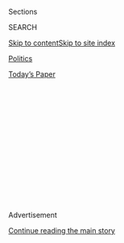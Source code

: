 <div id="app">

<div>

<div>

<div>

<div class="NYTAppHideMasthead css-1q2w90k e1suatyy0">

<div class="section css-ui9rw0 e1suatyy2">

<div class="css-eph4ug er09x8g0">

<div class="css-6n7j50">

</div>

<span class="css-1dv1kvn">Sections</span>

<div class="css-10488qs">

<span class="css-1dv1kvn">SEARCH</span>

</div>

[Skip to content](#site-content)[Skip to site
index](#site-index)

</div>

<div id="masthead-section-label" class="css-1wr3we4 eaxe0e00">

[Politics](https://www.nytimes.com/section/politics)

</div>

<div class="css-10698na e1huz5gh0">

</div>

</div>

<div id="masthead-bar-one" class="section hasLinks css-15hmgas e1csuq9d3">

<div class="css-uqyvli e1csuq9d0">

</div>

<div class="css-1uqjmks e1csuq9d1">

</div>

<div class="css-9e9ivx">

[](https://myaccount.nytimes.com/auth/login?response_type=cookie&client_id=vi)

</div>

<div class="css-1bvtpon e1csuq9d2">

[Today’s
Paper](https://www.nytimes.com/section/todayspaper)

</div>

</div>

</div>

</div>

<div data-aria-hidden="false">

<div id="site-content" data-role="main">

<div>

<div class="css-1aor85t" style="opacity:0.000000001;z-index:-1;visibility:hidden">

<div class="css-1hqnpie">

<div class="css-epjblv">

<span class="css-17xtcya">[Politics](/section/politics)</span><span class="css-x15j1o">|</span><span class="css-fwqvlz">Homeland
Security Secretary Has Said Border Wall Alone Will Not
Work</span>

</div>

<div class="css-k008qs">

<div class="css-1iwv8en">

<span class="css-18z7m18"></span>

<div>

</div>

</div>

<span class="css-1n6z4y">https://nyti.ms/2ksV4SP</span>

<div class="css-1705lsu">

<div class="css-4xjgmj">

<div class="css-4skfbu" data-role="toolbar" data-aria-label="Social Media Share buttons, Save button, and Comments Panel with current comment count" data-testid="share-tools">

  - 
  - 
  - 
  - 
    
    <div class="css-6n7j50">
    
    </div>

  - 

</div>

</div>

</div>

</div>

</div>

</div>

<div class="css-13pd83m">

</div>

<div id="top-wrapper" class="css-1sy8kpn">

<div id="top-slug" class="css-l9onyx">

Advertisement

</div>

[Continue reading the main
story](#after-top)

<div class="ad top-wrapper" style="text-align:center;height:100%;display:block;min-height:250px">

<div id="top" class="place-ad" data-position="top" data-size-key="top">

</div>

</div>

<div id="after-top">

</div>

</div>

<div id="sponsor-wrapper" class="css-1hyfx7x">

<div id="sponsor-slug" class="css-19vbshk">

Supported by

</div>

[Continue reading the main
story](#after-sponsor)

<div id="sponsor" class="ad sponsor-wrapper" style="text-align:center;height:100%;display:block">

</div>

<div id="after-sponsor">

</div>

</div>

<div class="css-1vkm6nb ehdk2mb0">

# Homeland Security Secretary Has Said Border Wall Alone Will Not Work

</div>

<div class="css-79elbk" data-testid="photoviewer-wrapper">

<div class="css-z3e15g" data-testid="photoviewer-wrapper-hidden">

</div>

<div class="css-1a48zt4 ehw59r15" data-testid="photoviewer-children">

![<span class="css-16f3y1r e13ogyst0" data-aria-hidden="true">John F.
Kelly, the Homeland Security secretary, during his confirmation hearing
this month. At the hearing, he said that a “physical barrier will not do
the
job.”</span><span class="css-cnj6d5 e1z0qqy90" itemprop="copyrightHolder"><span class="css-1ly73wi e1tej78p0">Credit...</span><span><span>Al
Drago/The New York
Times</span></span></span>](https://static01.nyt.com/images/2017/01/26/us/26kelly/26kelly-articleInline.jpg?quality=75&auto=webp&disable=upscale)

</div>

</div>

<div class="css-xt80pu e12qa4dv0">

<div class="css-18e8msd">

<div class="css-vp77d3 epjyd6m0">

<div class="css-1baulvz">

By [<span class="css-1baulvz last-byline" itemprop="name">Ron
Nixon</span>](http://www.nytimes.com/by/ron-nixon)

</div>

</div>

  - Jan. 25,
    2017

  - 
    
    <div class="css-4xjgmj">
    
    <div class="css-d8bdto" data-role="toolbar" data-aria-label="Social Media Share buttons, Save button, and Comments Panel with current comment count" data-testid="share-tools">
    
      - 
      - 
      - 
      - 
        
        <div class="css-6n7j50">
        
        </div>
    
      - 
    
    </div>
    
    </div>

</div>

</div>

<div class="section meteredContent css-1r7ky0e" name="articleBody" itemprop="articleBody">

<div class="css-1fanzo5 StoryBodyCompanionColumn">

<div class="css-53u6y8">

WASHINGTON — President Trump’s [Homeland Security secretary, John F.
Kelly](https://www.nytimes.com/2017/01/20/us/politics/trump-cabinet-confirmation-mattis-kelly.html),
has been clear about his views on a border wall with Mexico: It won’t
work.

When asked by senators about his views on a border wall during his
confirmation hearing this month, Mr. Kelly, a retired general, said a
“[physical barrier will not do the
job](http://liveblog.abcnews.go.com/Event/Trump_Cabinet_Senate_Confirmation_Hearings/611037300).”

Mr. Trump said on Wednesday that he would order the construction of a
wall along the United States-Mexico border, fulfilling his campaign
promise to crack down on illegal immigration and stop the flow of drugs
coming into the United States.

</div>

</div>

<div class="css-1fanzo5 StoryBodyCompanionColumn">

<div class="css-53u6y8">

Mr. Kelly said that a wall would be effective only to the extent that it
was backed up by far more sweeping measures.

“It has to be a layered defense,” [Mr. Kelly
said](https://www.c-span.org/video/?421234-1/homeland-security-nominee-general-john-kelly-testifies-confirmation-hearing)
during an exchange with Senator John McCain, Republican of Arizona. “If
you build a wall, you would still have to back that wall up with
patrolling by human beings, by sensors, by observation devices.”

Rather than depending on a wall, Mr. Kelly said the key to stopping drug
smugglers was to attack the problem at its source.

“I believe the defense of the southwest border starts 1,500 miles south
and that is partnering with great countries as far south as Peru who are
very cooperative with us in terms of getting after the drug production
transport,” he said.

Mr. Kelly has made similar statements about protecting the border when
he led the United States Southern Command, overseeing about 1,000
military personnel.

</div>

</div>

<div class="css-1fanzo5 StoryBodyCompanionColumn">

<div class="css-53u6y8">

During numerous appearances before congressional committees, Mr. Kelly
called for a more balanced approach to protecting the borders, saying
security cannot “be attempted as an endless series of ‘goal-line stands’
on the one-foot line at the official ports of entry or along the
thousands of miles of border between this country and Mexico.”

He has supported increased aid for economic development, education and a
focus on human rights to combat unauthorized immigration and drug
trafficking.

</div>

</div>

![<span class="css-16f3y1r e13ogyst0">President Trump addressed the
Department of Homeland Security, discussing his most recent executive
order calling for the construction of a border wall at the border
between the United States and
Mexico.</span><span class="css-cch8ym"><span class="css-1dv1kvn">Credit</span><span class="css-cnj6d5 e1z0qqy90" itemprop="copyrightHolder"><span class="css-1ly73wi e1tej78p0">Credit...</span><span>Doug
Mills/The New York
Times</span></span></span>](https://static01.nyt.com/images/2017/01/26/us/26trump-sub/26trump-sub-videoSixteenByNineJumbo1600.jpg)

<div class="css-1fanzo5 StoryBodyCompanionColumn">

<div class="css-53u6y8">

During Mr. Trump’s visit to the Homeland Security Department, he is also
expected to sign an executive order establishing a new refugee policy
that would halt admissions from war-torn Syria and suspend it from other
majority-Muslim nations until the administration can study how to
properly vet them.

This would reverse an Obama administration policy of allowing displaced
people who can be resettled in the United States, such as those from
Syria, and effectively bars the entry of people from Muslim countries,
including Afghanistan, Iraq and Somalia.

Muslim-American groups say the policy will amount to a ban on Muslim
immigrants, an idea that Mr. Trump brought up during his presidential
campaign.

It remains unclear how his orders will be carried out by Mr. Kelly and
the department he oversees, given Mr. Kelly’s previous statements about
a border wall and his desire to work with Muslim communities.

</div>

</div>

<div class="css-1fanzo5 StoryBodyCompanionColumn">

<div class="css-53u6y8">

During his confirmation hearing, he said that the border wall might not
“be built anytime soon.”

And Mr. Kelly spoke of his desire to promote tolerance and reach out to
Muslim communities, saying that during his stint as a Marine Corps
officer in Iraq, his units were able to reduce violence in areas by
reaching out to Muslim leaders.

He also said people should not be targeted because of religious beliefs
or ethnic backgrounds.

Experts say a border wall will face numerous environmental and
engineering obstacles and will most likely face lawsuits from landowners
on the frontier who would have to give up their land for its
construction.

</div>

</div>

</div>

<div>

</div>

<div>

</div>

<div>

</div>

<div>

<div id="bottom-wrapper" class="css-1ede5it">

<div id="bottom-slug" class="css-l9onyx">

Advertisement

</div>

[Continue reading the main
story](#after-bottom)

<div id="bottom" class="ad bottom-wrapper" style="text-align:center;height:100%;display:block;min-height:90px">

</div>

<div id="after-bottom">

</div>

</div>

</div>

</div>

</div>

## Site Index

<div>

</div>

## Site Information Navigation

  - [© <span>2020</span> <span>The New York Times
    Company</span>](https://help.nytimes.com/hc/en-us/articles/115014792127-Copyright-notice)

<!-- end list -->

  - [NYTCo](https://www.nytco.com/)
  - [Contact
    Us](https://help.nytimes.com/hc/en-us/articles/115015385887-Contact-Us)
  - [Work with us](https://www.nytco.com/careers/)
  - [Advertise](https://nytmediakit.com/)
  - [T Brand Studio](http://www.tbrandstudio.com/)
  - [Your Ad
    Choices](https://www.nytimes.com/privacy/cookie-policy#how-do-i-manage-trackers)
  - [Privacy](https://www.nytimes.com/privacy)
  - [Terms of
    Service](https://help.nytimes.com/hc/en-us/articles/115014893428-Terms-of-service)
  - [Terms of
    Sale](https://help.nytimes.com/hc/en-us/articles/115014893968-Terms-of-sale)
  - [Site
    Map](https://spiderbites.nytimes.com)
  - [Help](https://help.nytimes.com/hc/en-us)
  - [Subscriptions](https://www.nytimes.com/subscription?campaignId=37WXW)

</div>

</div>

</div>

</div>
